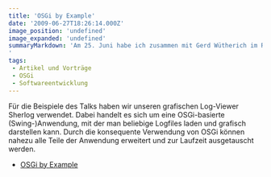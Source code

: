 ```yaml
---
title: 'OSGi by Example'
date: '2009-06-27T18:26:14.000Z'
image_position: 'undefined'
image_expanded: 'undefined'
summaryMarkdown: 'Am 25. Juni habe ich zusammen mit Gerd Wütherich im Rahmen der Regionalgruppe Hamburg der Gesellschaft für Informatik (GI) beim Hamburger Berater Team (HBT) einen OSGi-Vortrag mit dem Titel "OSGi by Example" gehalten. Die Folien gibt es jetzt als PDF-Dateien zum download.
'
tags:
 - Artikel und Vorträge
 - OSGi
 - Softwareentwicklung
---
```


Für die Beispiele des Talks haben wir unseren grafischen Log-Viewer Sherlog verwendet. Dabei handelt es sich um eine OSGi-basierte (Swing-)Anwendung, mit der man beliebige Logfiles laden und grafisch darstellen kann. Durch die konsequente Verwendung von OSGi können nahezu alle Teile der Anwendung erweitert und zur Laufzeit ausgetauscht werden.

* [OSGi by Example](/uploads/osgi-by-example.pdf)
  
